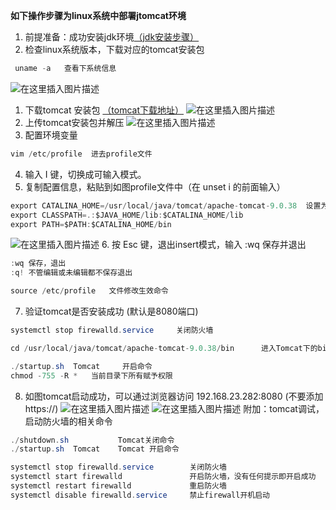  **如下操作步骤为linux系统中部署jtomcat环境**

1. 前提准备：成功安装jdk环境[（jdk安装步骤）](https://blog.csdn.net/weixin_41982514/article/details/109005972)
2. 检查linux系统版本，下载对应的tomcat安装包

```java
 uname -a   查看下系统信息
```
![在这里插入图片描述](https://img-blog.csdnimg.cn/20201011121828403.png#pic_left)


 1. 下载tomcat 安装包 [（tomcat下载地址）](http://tomcat.apache.org/download-90.cgi)
 ![在这里插入图片描述](https://img-blog.csdnimg.cn/20201011122414577.png?x-oss-process=image/watermark,type_ZmFuZ3poZW5naGVpdGk,shadow_10,text_aHR0cHM6Ly9ibG9nLmNzZG4ubmV0L3dlaXhpbl80MTk4MjUxNA==,size_16,color_FFFFFF,t_70#pic_left)
 2. 上传tomcat安装包并解压 
![在这里插入图片描述](https://img-blog.csdnimg.cn/20201011122734750.png?x-oss-process=image/watermark,type_ZmFuZ3poZW5naGVpdGk,shadow_10,text_aHR0cHM6Ly9ibG9nLmNzZG4ubmV0L3dlaXhpbl80MTk4MjUxNA==,size_16,color_FFFFFF,t_70#pic_left)
 3. 配置环境变量
```java
vim /etc/profile  进去profile文件
```
 4. 输入 I 键，切换成可输入模式。
 5. 复制配置信息，粘贴到如图profile文件中（在 unset i 的前面输入）
```java
export CATALINA_HOME=/usr/local/java/tomcat/apache-tomcat-9.0.38  设置为自己的tomcat目录位置
export CLASSPATH=.:$JAVA_HOME/lib:$CATALINA_HOME/lib
export PATH=$PATH:$CATALINA_HOME/bin
```
![在这里插入图片描述](https://img-blog.csdnimg.cn/2020101112340648.png?x-oss-process=image/watermark,type_ZmFuZ3poZW5naGVpdGk,shadow_10,text_aHR0cHM6Ly9ibG9nLmNzZG4ubmV0L3dlaXhpbl80MTk4MjUxNA==,size_16,color_FFFFFF,t_70#pic_center)
 6. 按 Esc 键，退出insert模式，输入 :wq 保存并退出
```java
:wq 保存，退出
:q! 不管编辑或未编辑都不保存退出
```
```java
source /etc/profile   文件修改生效命令 
```
 7. 验证tomcat是否安装成功 (默认是8080端口)

```java
systemctl stop firewalld.service     关闭防火墙
```
```java
cd /usr/local/java/tomcat/apache-tomcat-9.0.38/bin      进入Tomcat下的bin目录
```
```java
./startup.sh  Tomcat     开启命令
chmod -755 -R *   当前目录下所有赋予权限
```
 8. 如图tomcat启动成功，可以通过浏览器访问 192.168.23.282:8080 (不要添加https://)
![在这里插入图片描述](https://img-blog.csdnimg.cn/20201011135517125.png?x-oss-process=image/watermark,type_ZmFuZ3poZW5naGVpdGk,shadow_10,text_aHR0cHM6Ly9ibG9nLmNzZG4ubmV0L3dlaXhpbl80MTk4MjUxNA==,size_16,color_FFFFFF,t_70#pic_left)
![在这里插入图片描述](https://img-blog.csdnimg.cn/20201011135656445.png?x-oss-process=image/watermark,type_ZmFuZ3poZW5naGVpdGk,shadow_10,text_aHR0cHM6Ly9ibG9nLmNzZG4ubmV0L3dlaXhpbl80MTk4MjUxNA==,size_16,color_FFFFFF,t_70#pic_left)
附加：tomcat调试，启动防火墙的相关命令
```java
./shutdown.sh           Tomcat关闭命令
./startup.sh  Tomcat    Tomcat 开启命令
```
```java
systemctl stop firewalld.service        关闭防火墙
systemctl start firewalld               开启防火墙，没有任何提示即开启成功
systemctl restart firewalld             重启防火墙
systemctl disable firewalld.service     禁止firewall开机启动
```

